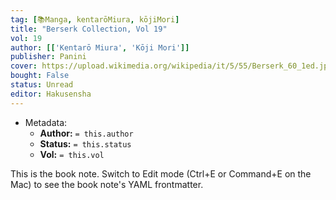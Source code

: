 ```yaml
---
tag: [📚Manga, kentarōMiura, kōjiMori]
title: "Berserk Collection, Vol 19"
vol: 19
author: [['Kentarō Miura', 'Kōji Mori']]
publisher: Panini
cover: https://upload.wikimedia.org/wikipedia/it/5/55/Berserk_60_1ed.jpg
bought: False
status: Unread
editor: Hakusensha
---
```



- Metadata:
	- **Author:** `= this.author`
	- **Status:** `= this.status`
	- **Vol:** `= this.vol`

This is the book note. Switch to Edit mode (Ctrl+E or Command+E on the Mac) to see the book note's YAML frontmatter.